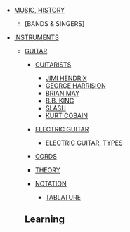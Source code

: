 - [MUSIC, HISTORY]()
    - [BANDS & SINGERS]

- [INSTRUMENTS]()

    - [GUITAR]()

        - [GUITARISTS]()

            - [JIMI HENDRIX]()
            - [GEORGE HARRISION]()
            - [BRIAN MAY]()
            - [B.B. KING]()
            - [SLASH]()
            - [KURT COBAIN]()

        - [ELECTRIC GUITAR]()

            - [ELECTRIC GUITAR, TYPES]()

        - [CORDS]()

        - [THEORY]()

        - [NOTATION]()
            - [TABLATURE]()

        ## Learning

<!-- ## Resources -->
<!-- https://www.fender.com/play -->
<!-- https://yousician.com/ -->